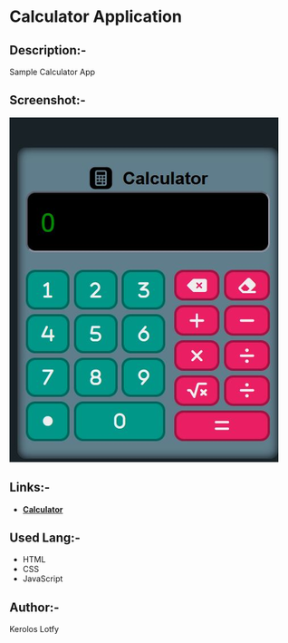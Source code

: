 # Calculator Application

## Description:-

Sample Calculator App

## Screenshot:-

![Calculator Screenshot](media/Screenshot.JPG)

## Links:-

- **[Calculator](https://keroloslotfy.github.io/calculator/)**

## Used Lang:-

- HTML
- CSS
- JavaScript

## Author:-

Kerolos Lotfy
